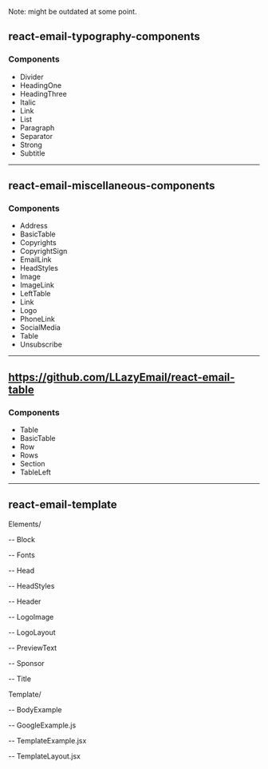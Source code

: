 Note: might be outdated at some point.


## react-email-typography-components


### Components

- Divider
- HeadingOne
- HeadingThree
- Italic
- Link
- List
- Paragraph
- Separator
- Strong
- Subtitle

---

## react-email-miscellaneous-components

### Components

- Address
- BasicTable
- Copyrights
- CopyrightSign
- EmailLink
- HeadStyles
- Image
- ImageLink
- LeftTable
- Link
- Logo
- PhoneLink
- SocialMedia
- Table
- Unsubscribe


---

## https://github.com/LLazyEmail/react-email-table

### Components
- Table
- BasicTable
- Row
- Rows
- Section
- TableLeft


---

## react-email-template


Elements/

-- Block

-- Fonts

-- Head

-- HeadStyles

-- Header

-- LogoImage

-- LogoLayout

-- PreviewText

-- Sponsor

-- Title

Template/

-- BodyExample

-- GoogleExample.js

-- TemplateExample.jsx

-- TemplateLayout.jsx
